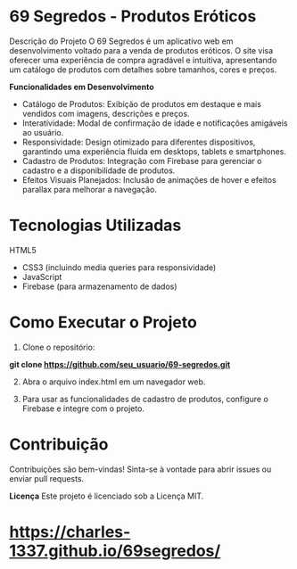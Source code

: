 # **69 Segredos - Produtos Eróticos**
Descrição do Projeto
O 69 Segredos é um aplicativo web em desenvolvimento voltado para a venda de produtos eróticos. O site visa oferecer uma experiência de compra agradável e intuitiva, apresentando um catálogo de produtos com detalhes sobre tamanhos, cores e preços.

**Funcionalidades em Desenvolvimento**
* Catálogo de Produtos: Exibição de produtos em destaque e mais vendidos com imagens, descrições e preços.
* Interatividade: Modal de confirmação de idade e notificações amigáveis ao usuário.
* Responsividade: Design otimizado para diferentes dispositivos, garantindo uma experiência fluida em desktops, tablets e smartphones.
* Cadastro de Produtos: Integração com Firebase para gerenciar o cadastro e a disponibilidade de produtos.
* Efeitos Visuais Planejados: Inclusão de animações de hover e efeitos parallax para melhorar a navegação.

# **Tecnologias Utilizadas**
HTML5
* CSS3 (incluindo media queries para responsividade)
* JavaScript
* Firebase (para armazenamento de dados)
# **Como Executar o Projeto**
1. Clone o repositório:

**git clone https://github.com/seu_usuario/69-segredos.git** <br>

2. Abra o arquivo index.html em um navegador web.

3. Para usar as funcionalidades de cadastro de produtos, configure o Firebase e integre com o projeto.

# **Contribuição**
Contribuições são bem-vindas! Sinta-se à vontade para abrir issues ou enviar pull requests.

**Licença**
Este projeto é licenciado sob a Licença MIT.


# https://charles-1337.github.io/69segredos/


